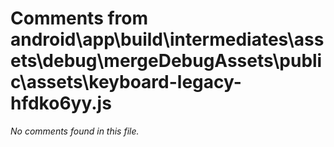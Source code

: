 # Comments from android\app\build\intermediates\assets\debug\mergeDebugAssets\public\assets\keyboard-legacy-hfdko6yy.js

*No comments found in this file.*
